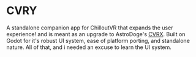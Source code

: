 # CVRY
 A standalone companion app for ChilloutVR that expands the user experience! and is meant as an upgrade to AstroDoge's [CVRX](https://github.com/AstroDogeDX/CVRX). Built on Godot for it's robust UI system, ease of platform porting, and standalone nature. All of that, and i needed an excuse to learn the UI system.
